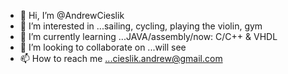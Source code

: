 - 👋 Hi, I’m @AndrewCieslik
- 👀 I’m interested in ...sailing, cycling, playing the violin, gym
- 🌱 I’m currently learning ...JAVA/assembly/now: C/C++ & VHDL
- 💞️ I’m looking to collaborate on ...will see
- 📫 How to reach me ...cieslik.andrew@gmail.com
